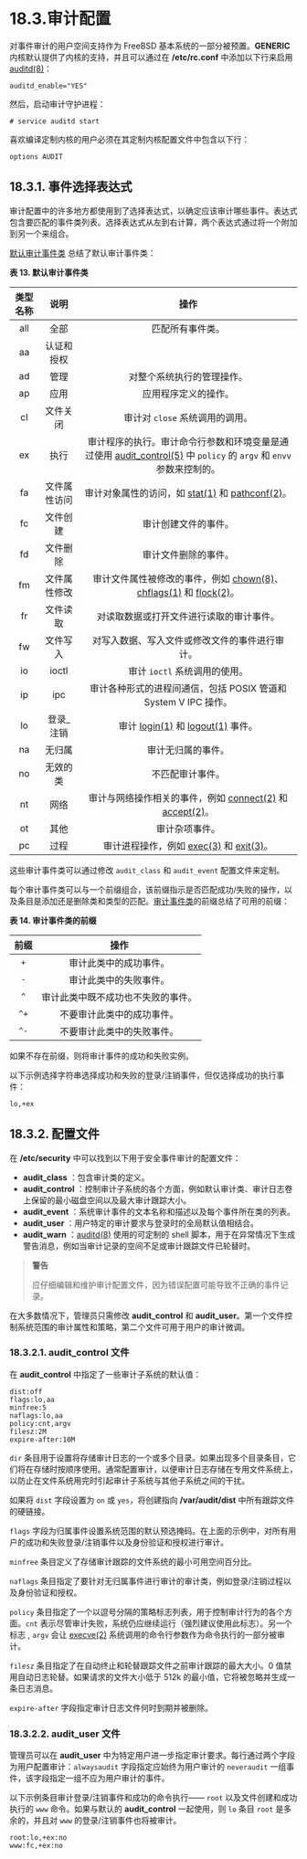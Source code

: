 # 18.3.审计配置

对事件审计的用户空间支持作为 FreeBSD 基本系统的一部分被预置。**GENERIC** 内核默认提供了内核的支持，并且可以通过在 **/etc/rc.conf** 中添加以下行来启用 [auditd(8)](https://www.freebsd.org/cgi/man.cgi?query=auditd\&sektion=8\&format=html)：

```
auditd_enable="YES"
```

然后，启动审计守护进程：

```
# service auditd start
```

喜欢编译定制内核的用户必须在其定制内核配置文件中包含以下行：

```
options AUDIT
```

## 18.3.1. 事件选择表达式

审计配置中的许多地方都使用到了选择表达式，以确定应该审计哪些事件。表达式包含要匹配的事件类列表。选择表达式从左到右计算，两个表达式通过将一个附加到另一个来组合。

[默认审计事件类](https://docs.freebsd.org/en/books/handbook/audit/#event-selection) 总结了默认审计事件类：

**表 13. 默认审计事件类**

| 类型名称 |   说明   |                                                                                                                                        操作                                                                                                                                        |
| :--: | :----: | :------------------------------------------------------------------------------------------------------------------------------------------------------------------------------------------------------------------------------------------------------------------------------: |
|  all |   全部   |                                                                                                                                     匹配所有事件类。                                                                                                                                     |
|  aa  |  认证和授权 |                                                                                                                                                                                                                                                                                  |
|  ad  |   管理   |                                                                                                                                   对整个系统执行的管理操作。                                                                                                                                  |
|  ap  |   应用   |                                                                                                                                    应用程序定义的操作。                                                                                                                                    |
|  cl  |  文件关闭  |                                                                                                                               审计对 `close` 系统调用的调用。                                                                                                                               |
|  ex  |   执行   |                                                       审计程序的执行。审计命令行参数和环境变量是通过使用 [audit\_control(5)](https://www.freebsd.org/cgi/man.cgi?query=audit\_control\&sektion=5\&format=html) 中 `policy` 的 `argv` 和 `envv` 参数来控制的。                                                       |
|  fa  | 文件属性访问 |                                            审计对象属性的访问，如 [stat(1)](https://www.freebsd.org/cgi/man.cgi?query=stat\&sektion=1\&format=html) 和 [pathconf(2)](https://www.freebsd.org/cgi/man.cgi?query=pathconf\&sektion=2\&format=html)。                                            |
|  fc  |  文件创建  |                                                                                                                                    审计创建文件的事件。                                                                                                                                    |
|  fd  |  文件删除  |                                                                                                                                    审计文件删除的事件。                                                                                                                                    |
|  fm  | 文件属性修改 | 审计文件属性被修改的事件，例如 [chown(8)](https://www.freebsd.org/cgi/man.cgi?query=chown\&sektion=8\&format=html)、[chflags(1)](https://www.freebsd.org/cgi/man.cgi?query=chown\&sektion=8\&format=html) 和 [flock(2)](https://www.freebsd.org/cgi/man.cgi?query=flock\&sektion=2\&format=html)。 |
|  fr  |  文件读取  |                                                                                                                               对读取数据或打开文件进行读取的审计事件。                                                                                                                               |
|  fw  |  文件写入  |                                                                                                                              对写入数据、写入文件或修改文件的事件进行审计。                                                                                                                             |
|  io  |  ioctl |                                                                                                                                审计 `ioctl` 系统调用的使用。                                                                                                                               |
|  ip  |   ipc  |                                                                                                                    审计各种形式的进程间通信，包括 POSIX 管道和 System V IPC 操作。                                                                                                                    |
|  lo  | 登录\_注销 |                                                审计 [login(1)](https://www.freebsd.org/cgi/man.cgi?query=flock\&sektion=2\&format=html) 和 [logout(1)](https://www.freebsd.org/cgi/man.cgi?query=logout\&sektion=1\&format=html) 事件。                                                |
|  na  |   无归属  |                                                                                                                                     审计无归属的事件。                                                                                                                                    |
|  no  |  无效的类  |                                                                                                                                     不匹配审计事件。                                                                                                                                     |
|  nt  |   网络   |                                         审计与网络操作相关的事件，例如 [connect(2)](https://www.freebsd.org/cgi/man.cgi?query=connect\&sektion=2\&format=html) 和 [accept(2)](https://www.freebsd.org/cgi/man.cgi?query=accept\&sektion=2\&format=html)。                                         |
|  ot  |   其他   |                                                                                                                                      审计杂项事件。                                                                                                                                     |
|  pc  |   过程   |                                                 审计进程操作，例如 [exec(3)](https://www.freebsd.org/cgi/man.cgi?query=exec\&sektion=3\&format=html) 和 [exit(3)](https://www.freebsd.org/cgi/man.cgi?query=exit\&sektion=3\&format=html)。                                                 |

这些审计事件类可以通过修改 `audit_class` 和 `audit_event` 配置文件来定制。

每个审计事件类可以与一个前缀组合，该前缀指示是否匹配成功/失败的操作，以及条目是添加还是删除类和类型的匹配。[审计事件类](https://docs.freebsd.org/en/books/handbook/audit/#event-prefixes)的前缀总结了可用的前缀：

**表 14. 审计事件类的前缀**

|  前缀 |         操作        |
| :-: | :---------------: |
|  `+`  |    审计此类中的成功事件。    |
|  `-`  |    审计此类中的失败事件。    |
|  `^`  | 审计此类中既不成功也不失败的事件。 |
|  `^+` |   不要审计此类中的成功事件。   |
|  `^-` |   不要审计此类中的失败事件。   |

如果不存在前缀，则将审计事件的成功和失败实例。

以下示例选择字符串选择成功和失败的登录/注销事件，但仅选择成功的执行事件：

```
lo,+ex
```

## 18.3.2. 配置文件

在 **/etc/security** 中可以找到以下用于安全事件审计的配置文件：

* **audit\_class** ：包含审计类的定义。
* **audit\_control** ：控制审计子系统的各个方面，例如默认审计类、审计日志卷上保留的最小磁盘空间以及最大审计跟踪大小。
* **audit\_event** ：系统审计事件的文本名称和描述以及每个事件所在类的列表。
* **audit\_user** ：用户特定的审计要求与登录时的全局默认值相结合。
* **audit\_warn** ：[auditd(8)](https://www.freebsd.org/cgi/man.cgi?query=auditd\&sektion=8\&format=html) 使用的可定制的 shell 脚本，用于在异常情况下生成警告消息，例如当审计记录的空间不足或审计跟踪文件已轮替时。

> **警告**
>
> 应仔细编辑和维护审计配置文件，因为错误配置可能导致不正确的事件记录。

在大多数情况下，管理员只需修改 **audit\_control** 和 **audit\_user**。第一个文件控制系统范围的审计属性和策略，第二个文件可用于用户的审计微调。

### 18.3.2.1. **audit\_control** 文件

在 **audit\_control** 中指定了一些审计子系统的默认值：

```
dist:off
flags:lo,aa
minfree:5
naflags:lo,aa
policy:cnt,argv
filesz:2M
expire-after:10M
```

`dir` 条目用于设置将存储审计日志的一个或多个目录。如果出现多个目录条目，它们将在存储时按顺序使用。通常配置审计，以便审计日志存储在专用文件系统上，以防止在文件系统用完时引起审计子系统与其他子系统之间的干扰。

如果将 `dist` 字段设置为 `on` 或 `yes`，将创建指向 **/var/audit/dist** 中所有跟踪文件的硬链接。

`flags` 字段为归属事件设置系统范围的默认预选掩码。在上面的示例中，对所有用户的成功和失败登录/注销事件以及身份验证和授权进行审计。

`minfree` 条目定义了存储审计跟踪的文件系统的最小可用空间百分比。

`naflags` 条目指定了要针对无归属事件进行审计的审计类，例如登录/注销过程以及身份验证和授权。

`policy` 条目指定了一个以逗号分隔的策略标志列表，用于控制审计行为的各个方面。`cnt` 表示尽管审计失败，系统仍应继续运行（强烈建议使用此标志）。另一个标志 , `argv` 会让 [execve(2)](https://www.freebsd.org/cgi/man.cgi?query=execve\&sektion=2\&format=html) 系统调用的命令行参数作为命令执行的一部分被审计。

`filesz` 条目指定了在自动终止和轮替跟踪文件之前审计跟踪的最大大小。0 值禁用自动日志轮替。如果请求的文件大小低于 512k 的最小值，它将被忽略并生成一条日志消息。

`expire-after` 字段指定审计日志文件何时到期并被删除。

### 18.3.2.2. **audit\_user** 文件

管理员可以在 **audit\_user** 中为特定用户进一步指定审计要求。每行通过两个字段为用户配置审计：`alwaysaudit` 字段指定应始终为用户审计的 `neveraudit` 一组事件，该字段指定一组不应为用户审计的事件。

以下示例条目审计登录/注销事件和成功的命令执行—— `root` 以及文件创建和成功执行的 `www` 命令。如果与默认的 **audit\_control** 一起使用，则 `lo` 条目 `root` 是多余的，并且对 `www` 的登录/注销事件也将被审计。

```
root:lo,+ex:no
www:fc,+ex:no
```
